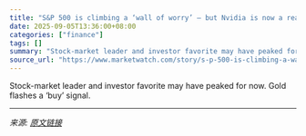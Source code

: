 ```yaml
---
title: "S&P 500 is climbing a ‘wall of worry’ — but Nvidia is now a real concern"
date: 2025-09-05T13:36:00+08:00
categories: ["finance"]
tags: []
summary: "Stock-market leader and investor favorite may have peaked for now. Gold flashes a ‘buy’ signal."
source_url: "https://www.marketwatch.com/story/s-p-500-is-climbing-a-wall-of-worry-but-nvidia-is-now-a-real-concern-5137d45b?mod=mw_rss_topstories"
---
```


Stock-market leader and investor favorite may have peaked for now. Gold flashes a ‘buy’ signal.

---

*来源: [原文链接](https://www.marketwatch.com/story/s-p-500-is-climbing-a-wall-of-worry-but-nvidia-is-now-a-real-concern-5137d45b?mod=mw_rss_topstories)*
